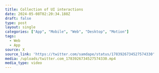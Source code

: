 ```yaml
---
title: Collection of UI interactions
date: 2024-05-08T02:20:34.188Z
draft: false
type: post
layout: single
categories: ["App", "Mobile", "Web", "Desktop", "Motion"]
tags:
  - Web
  - App
source: X
source_link: 'https://twitter.com/samdape/status/1783926734527574330'
media: /uploads/twitter.com_1783926734527574330.mp4
media_type: video
---
```



